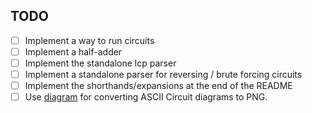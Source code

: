 TODO
----

- [ ] Implement a way to run circuits
- [ ] Implement a half-adder
- [ ] Implement the standalone lcp parser
- [ ] Implement a standalone parser for reversing / brute forcing circuits
- [ ] Implement the shorthands/expansions at the end of the README
- [ ] Use [diagram](https://github.com/esimov/diagram) for converting ASCII Circuit diagrams to PNG.
